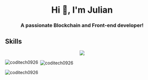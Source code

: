 <h1 align="center">Hi 👋, I'm Julian</h1>
<h3 align="center">A passionate Blockchain and Front-end developer! </h3>

## Skills


<p align="center">
  <a href="https://skillicons.dev">
    <img src="https://skillicons.dev/icons?i=aws,docker,solidity,js,jquery,ts,babel,vite,nodejs,react,redux,nextjs,vue,nuxtjs,svelte,express,nestjs,redis,figma,materialui,tailwind,sass,bootstrap,css,styledcomponents,mysql,mongodb,firebase,vim,azure,git,github,githubactions,gitlab,stackoverflow,agile,jira&perline=13" />
  </a>
</p>

<p align="left">
</p>

<p><img align="left" src="https://github-readme-stats.vercel.app/api/top-langs?username=coditech0926&show_icons=true&locale=en&layout=compact&theme=tokyonight" alt="coditech0926" /></p>

<p>&nbsp;<img align="center" src="https://github-readme-stats.vercel.app/api?username=coditech0926&show_icons=true&theme=radical" alt="coditech0926" /></p>

<p><img align="center" src="https://github-readme-streak-stats.herokuapp.com/?user=coditech0926&" alt="coditech0926" /></p>

